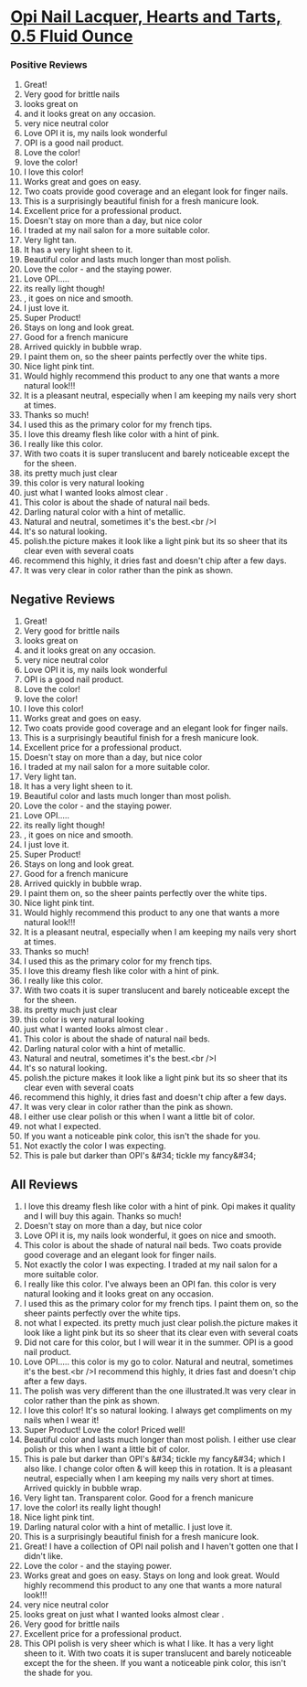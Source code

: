 # [Opi Nail Lacquer, Hearts and Tarts, 0.5 Fluid Ounce](https://products.checkmycream.com/products/Opi-Nail-Lacquer-Hearts-and-Tarts-0.5-Fluid-Ounce.html)

### Positive Reviews

<ol>
      <li>Great!  </li>
      <li>Very good for brittle nails</li>
      <li>looks great on</li>
      <li>and it looks great on any occasion.</li>
      <li>very nice neutral color</li>
      <li>Love OPI it is, my nails look wonderful</li>
      <li>OPI is a good nail product.</li>
      <li>Love the color!</li>
      <li>love the color!  </li>
      <li>I love this color!</li>
      <li>Works great and goes on easy.  </li>
      <li>Two coats provide good coverage and an elegant look for finger nails.</li>
      <li>This is a surprisingly beautiful finish for a fresh manicure look.</li>
      <li>Excellent price for a professional product.</li>
      <li>Doesn&#x27;t stay on more than a day, but nice color</li>
      <li>I traded at my nail salon for a more suitable color.</li>
      <li>Very light tan.</li>
      <li>It has a very light sheen to it.  </li>
      <li>Beautiful color and lasts much longer than most polish.</li>
      <li>Love the color - and the staying power.</li>
      <li>Love OPI.....</li>
      <li>its really light though!</li>
      <li>, it goes on nice and smooth.</li>
      <li>I just love it.</li>
      <li>Super Product!</li>
      <li>Stays on long and look great.  </li>
      <li>Good for a french manicure</li>
      <li>Arrived quickly in bubble wrap.</li>
      <li>I paint them on, so the sheer paints perfectly over the white tips.</li>
      <li>Nice light pink tint.</li>
      <li>Would highly recommend this product to any one that wants a more natural look!!!</li>
      <li>It is a pleasant neutral, especially when I am keeping my nails very short at times.</li>
      <li>Thanks so much!</li>
      <li>I used this as the primary color for my french tips.</li>
      <li>I love this dreamy flesh like color with a hint of pink.</li>
      <li>I really like this color.</li>
      <li>With two coats it is super translucent and barely noticeable except the for the sheen.  </li>
      <li>its pretty much just clear</li>
      <li>this color is very natural looking</li>
      <li>just what I wanted looks almost clear .</li>
      <li>This color is about the shade of natural nail beds.  </li>
      <li>Darling natural color with a hint of metallic.</li>
      <li>Natural and neutral, sometimes it&#x27;s the best.&lt;br /&gt;I</li>
      <li>It&#x27;s so natural looking.</li>
      <li>polish.the picture makes it look like a light pink but its so sheer that its clear even with several coats</li>
      <li>recommend this highly, it dries fast and doesn&#x27;t chip after a few days.</li>
      <li>It was very clear in color rather than the pink as shown.</li>
</ol>


<h2>Negative Reviews</h2>
<ol>
<li> Great!  </li>
<li> Very good for brittle nails</li>
<li> looks great on</li>
<li> and it looks great on any occasion.</li>
<li> very nice neutral color</li>
<li> Love OPI it is, my nails look wonderful</li>
<li> OPI is a good nail product.</li>
<li> Love the color!</li>
<li> love the color!  </li>
<li> I love this color!</li>
<li> Works great and goes on easy.  </li>
<li> Two coats provide good coverage and an elegant look for finger nails.</li>
<li> This is a surprisingly beautiful finish for a fresh manicure look.</li>
<li> Excellent price for a professional product.</li>
<li> Doesn&#x27;t stay on more than a day, but nice color</li>
<li> I traded at my nail salon for a more suitable color.</li>
<li> Very light tan.</li>
<li> It has a very light sheen to it.  </li>
<li> Beautiful color and lasts much longer than most polish.</li>
<li> Love the color - and the staying power.</li>
<li> Love OPI.....</li>
<li> its really light though!</li>
<li> , it goes on nice and smooth.</li>
<li> I just love it.</li>
<li> Super Product!</li>
<li> Stays on long and look great.  </li>
<li> Good for a french manicure</li>
<li> Arrived quickly in bubble wrap.</li>
<li> I paint them on, so the sheer paints perfectly over the white tips.</li>
<li> Nice light pink tint.</li>
<li> Would highly recommend this product to any one that wants a more natural look!!!</li>
<li> It is a pleasant neutral, especially when I am keeping my nails very short at times.</li>
<li> Thanks so much!</li>
<li> I used this as the primary color for my french tips.</li>
<li> I love this dreamy flesh like color with a hint of pink.</li>
<li> I really like this color.</li>
<li> With two coats it is super translucent and barely noticeable except the for the sheen.  </li>
<li> its pretty much just clear</li>
<li> this color is very natural looking</li>
<li> just what I wanted looks almost clear .</li>
<li> This color is about the shade of natural nail beds.  </li>
<li> Darling natural color with a hint of metallic.</li>
<li> Natural and neutral, sometimes it&#x27;s the best.&lt;br /&gt;I</li>
<li> It&#x27;s so natural looking.</li>
<li> polish.the picture makes it look like a light pink but its so sheer that its clear even with several coats</li>
<li> recommend this highly, it dries fast and doesn&#x27;t chip after a few days.</li>
<li> It was very clear in color rather than the pink as shown.</li>
<li> I either use clear polish or this when I want a little bit of color.</li>
<li> not what I expected.</li>
<li> If you want a noticeable pink color, this isn&#x27;t the shade for you.</li>
<li> Not exactly the color I was expecting.  </li>
<li> This is pale but darker than OPI&#x27;s  &amp;#34; tickle my fancy&amp;#34;</li>
</ol>

<h2>All Reviews</h2>

<ol>
    <li> I love this dreamy flesh like color with a hint of pink. Opi makes it quality and I will buy this again. Thanks so much!</li>
    <li> Doesn&#x27;t stay on more than a day, but nice color</li>
    <li> Love OPI it is, my nails look wonderful, it goes on nice and smooth.</li>
    <li> This color is about the shade of natural nail beds.  Two coats provide good coverage and an elegant look for finger nails.</li>
    <li> Not exactly the color I was expecting.  I traded at my nail salon for a more suitable color.</li>
    <li> I really like this color. I&#x27;ve always been an OPI fan. this color is very natural looking and it looks great on any occasion.</li>
    <li> I used this as the primary color for my french tips. I paint them on, so the sheer paints perfectly over the white tips.</li>
    <li> not what I expected. its pretty much just clear polish.the picture makes it look like a light pink but its so sheer that its clear even with several coats</li>
    <li> Did not care for this color, but I will wear it in the summer. OPI is a good nail product.</li>
    <li> Love OPI..... this color is my go to color. Natural and neutral, sometimes it&#x27;s the best.&lt;br /&gt;I recommend this highly, it dries fast and doesn&#x27;t chip after a few days.</li>
    <li> The polish was very different than the one illustrated.It was very clear in color rather than the pink as shown.</li>
    <li> I love this color! It&#x27;s so natural looking. I always get compliments on my nails when I wear it!</li>
    <li> Super Product! Love the color! Priced well!</li>
    <li> Beautiful color and lasts much longer than most polish. I either use clear polish or this when I want a little bit of color.</li>
    <li> This is pale but darker than OPI&#x27;s  &amp;#34; tickle my fancy&amp;#34; which I also like. I change color often &amp; will keep this in rotation. It is a pleasant neutral, especially when I am keeping my nails very short at times. Arrived quickly in bubble wrap.</li>
    <li> Very light tan. Transparent color.  Good for a french manicure</li>
    <li> love the color!  its really light though!</li>
    <li> Nice light pink tint.</li>
    <li> Darling natural color with a hint of metallic. I just love it.</li>
    <li> This is a surprisingly beautiful finish for a fresh manicure look.</li>
    <li> Great!  I have a collection of OPI nail polish and I haven&#x27;t gotten one that I didn&#x27;t like.</li>
    <li> Love the color - and the staying power.</li>
    <li> Works great and goes on easy.  Stays on long and look great.  Would highly recommend this product to any one that wants a more natural look!!!</li>
    <li> very nice neutral color</li>
    <li> looks great on just what I wanted looks almost clear .</li>
    <li> Very good for brittle nails</li>
    <li> Excellent price for a professional product.</li>
    <li> This OPI polish is very sheer which is what I like.  It has a very light sheen to it.  With two coats it is super translucent and barely noticeable except the for the sheen.  If you want a noticeable pink color, this isn&#x27;t the shade for you.</li>
</ol>




